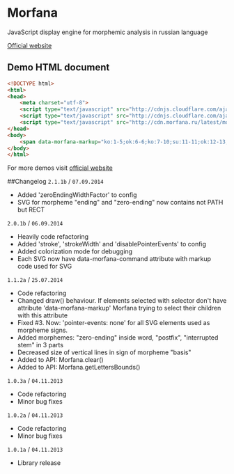 Morfana
=======

JavaScript display engine for morphemic analysis in russian language

[Official website](http://morfana.ru/)

Demo HTML document
-----

``` html
<!DOCTYPE html>
<html>
<head>
	<meta charset="utf-8">
	<script type="text/javascript" src="http://cdnjs.cloudflare.com/ajax/libs/jquery/1.7/jquery.min.js"></script>
	<script type="text/javascript" src="http://cdnjs.cloudflare.com/ajax/libs/rangy/1.2.3/rangy-core.js"></script>
	<script type="text/javascript" src="http://cdn.morfana.ru/latest/morfana.min.js"></script>
</head>
<body>
	<span data-morfana-markup="ko:1-5;ok:6-6;ko:7-10;su:11-11;ok:12-13;osL:1-5;osR:7-11">десятиэтажный</span>
</body>
</html>
```    
For more demos visit [official website](http://morfana.ru/)

##Changelog
`2.1.1b` / `07.09.2014`
- Added 'zeroEndingWidthFactor' to config
- SVG for morpheme "ending" and "zero-ending" now contains not PATH but RECT 

`2.0.1b` / `06.09.2014`
- Heavily code refactoring
- Added 'stroke', 'strokeWidth' and 'disablePointerEvents' to config
- Added colorization mode for debugging
- Each SVG now have data-morfana-command attribute with markup code used for SVG


`1.1.2a` / `25.07.2014`

- Code refactoring
- Changed draw() behaviour. If elements selected with selector don't have attribute 'data-morfana-markup' Morfana trying to select their children with this attribute
- Fixed #3. Now: 'pointer-events: none' for all SVG elements used as morpheme signs.
- Added morphemes: "zero-ending" inside word, "postfix", "interrupted stem" in 3 parts
- Decreased size of vertical lines in sign of morpheme "basis"
- Added to API: Morfana.clear()
- Added to API: Morfana.getLettersBounds()

`1.0.3a` / `04.11.2013`

- Code refactoring
- Minor bug fixes

`1.0.2a` / `04.11.2013`

- Code refactoring
- Minor bug fixes

`1.0.1a` / `04.11.2013`

- Library release